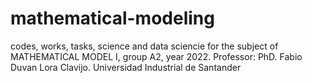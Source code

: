 # mathematical-modeling
codes, works, tasks, science and data sciencie for the subject of MATHEMATICAL MODEL I, group A2, year 2022. 
Professor: PhD. Fabio Duvan Lora Clavijo.
Universidad Industrial de Santander
